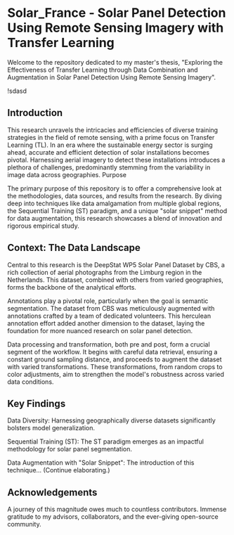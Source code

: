 # Solar_France - Solar Panel Detection Using Remote Sensing Imagery with Transfer Learning

Welcome to the repository dedicated to my master's thesis, "Exploring the Effectiveness of Transfer Learning through Data Combination and Augmentation in Solar Panel Detection Using Remote Sensing Imagery".

!sdasd

## Introduction

This research unravels the intricacies and efficiencies of diverse training strategies in the field of remote sensing, with a prime focus on Transfer Learning (TL). In an era where the sustainable energy sector is surging ahead, accurate and efficient detection of solar installations becomes pivotal. Harnessing aerial imagery to detect these installations introduces a plethora of challenges, predominantly stemming from the variability in image data across geographies.
Purpose

The primary purpose of this repository is to offer a comprehensive look at the methodologies, data sources, and results from the research. By diving deep into techniques like data amalgamation from multiple global regions, the Sequential Training (ST) paradigm, and a unique "solar snippet" method for data augmentation, this research showcases a blend of innovation and rigorous empirical study.

## Context: The Data Landscape

Central to this research is the DeepStat WP5 Solar Panel Dataset by CBS, a rich collection of aerial photographs from the Limburg region in the Netherlands. This dataset, combined with others from varied geographies, forms the backbone of the analytical efforts.

Annotations play a pivotal role, particularly when the goal is semantic segmentation. The dataset from CBS was meticulously augmented with annotations crafted by a team of dedicated volunteers. This herculean annotation effort added another dimension to the dataset, laying the foundation for more nuanced research on solar panel detection.

Data processing and transformation, both pre and post, form a crucial segment of the workflow. It begins with careful data retrieval, ensuring a constant ground sampling distance, and proceeds to augment the dataset with varied transformations. These transformations, from random crops to color adjustments, aim to strengthen the model's robustness across varied data conditions.

## Key Findings

Data Diversity: Harnessing geographically diverse datasets significantly bolsters model generalization.

Sequential Training (ST): The ST paradigm emerges as an impactful methodology for solar panel segmentation.

Data Augmentation with "Solar Snippet": The introduction of this technique... (Continue elaborating.)

## Acknowledgements

A journey of this magnitude owes much to countless contributors. Immense gratitude to my advisors, collaborators, and the ever-giving open-source community. 
